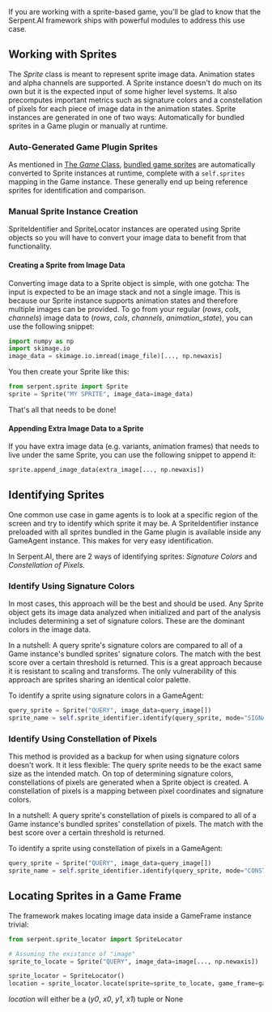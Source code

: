 If you are working with a sprite-based game, you'll be glad to know that the Serpent.AI framework ships with powerful modules to address this use case. 

## Working with Sprites

The _Sprite_ class is meant to represent sprite image data. Animation states and alpha channels are supported. A Sprite instance doesn't do much on its own but it is the expected input of some higher level systems. It also precomputes important metrics such as signature colors and a constellation of pixels for each piece of image data in the animation states. Sprite instances are generated in one of two ways: Automatically for bundled sprites in a Game plugin or manually at runtime.

### Auto-Generated Game Plugin Sprites

As mentioned in [The _Game_ Class](https://github.com/SerpentAI/SerpentAI/wiki/The-'Game'-Class#sprites), [bundled game sprites](https://github.com/SerpentAI/SerpentAI/wiki/The-'Game'-Plugin#how-are-game-sprites-bundled) are automatically converted to Sprite instances at runtime, complete with a `self.sprites` mapping in the Game instance. These generally end up being reference sprites for identification and comparison.

### Manual Sprite Instance Creation

SpriteIdentifier and SpriteLocator instances are operated using Sprite objects so you will have to convert your image data to benefit from that functionality.

#### Creating a Sprite from Image Data

Converting image data to a Sprite object is simple, with one gotcha: The input is expected to be an image stack and not a single image. This is because our Sprite instance supports animation states and therefore multiple images can be provided. To go from your regular (*rows*, *cols*, *channels*) image data to (*rows*, *cols*, *channels*, *animation_state*), you can use the following snippet:

```python
import numpy as np
import skimage.io
image_data = skimage.io.imread(image_file)[..., np.newaxis]
```

You then create your Sprite like this:

```python
from serpent.sprite import Sprite
sprite = Sprite("MY SPRITE", image_data=image_data)
```

That's all that needs to be done!

#### Appending Extra Image Data to a Sprite

If you have extra image data (e.g. variants, animation frames) that needs to live under the same Sprite, you can use the following snippet to append it:

```python
sprite.append_image_data(extra_image[..., np.newaxis])
```

## Identifying Sprites

One common use case in game agents is to look at a specific region of the screen and try to identify which sprite it may be. A SpriteIdentifier instance preloaded with all sprites bundled in the Game plugin is available inside any GameAgent instance. This makes for very easy identification.

In Serpent.AI, there are 2 ways of identifying sprites: *Signature Colors* and *Constellation of Pixels*.

### Identify Using Signature Colors

In most cases, this approach will be the best and should be used. Any Sprite object gets its image data analyzed when initialized and part of the analysis includes determining a set of signature colors. These are the dominant colors in the image data.

In a nutshell: A query sprite's signature colors are compared to all of a Game instance's bundled sprites' signature colors. The match with the best score over a certain threshold is returned. This is a great approach because it is resistant to scaling and transforms. The only vulnerability of this approach are sprites sharing an identical color palette.

To identify a sprite using signature colors in a GameAgent:

```python
query_sprite = Sprite("QUERY", image_data=query_image[])
sprite_name = self.sprite_identifier.identify(query_sprite, mode="SIGNATURE_COLORS")  # Will be "UNKNOWN" if no match
```

### Identify Using Constellation of Pixels

This method is provided as a backup for when using signature colors doesn't work. It it less flexible: The query sprite needs to be the exact same size as the intended match. On top of determining signature colors, constellations of pixels are generated when a Sprite object is created. A constellation of pixels is a mapping between pixel coordinates and signature colors.

In a nutshell: A query sprite's constellation of pixels is compared to all of a Game instance's bundled sprites' constellation of pixels. The match with the best score over a certain threshold is returned.

To identify a sprite using constellation of pixels in a GameAgent:

```python
query_sprite = Sprite("QUERY", image_data=query_image[])
sprite_name = self.sprite_identifier.identify(query_sprite, mode="CONSTELLATION_OF_PIXELS")  # Will be "UNKNOWN" if no match
```

## Locating Sprites in a Game Frame

The framework makes locating image data inside a GameFrame instance trivial:

```python
from serpent.sprite_locator import SpriteLocator

# Assuming the existance of "image"
sprite_to_locate = Sprite("QUERY", image_data=image[..., np.newaxis])

sprite_locator = SpriteLocator()
location = sprite_locator.locate(sprite=sprite_to_locate, game_frame=game_frame)
```

*location* will either be a (*y0*, *x0*, *y1*, *x1*) tuple or None